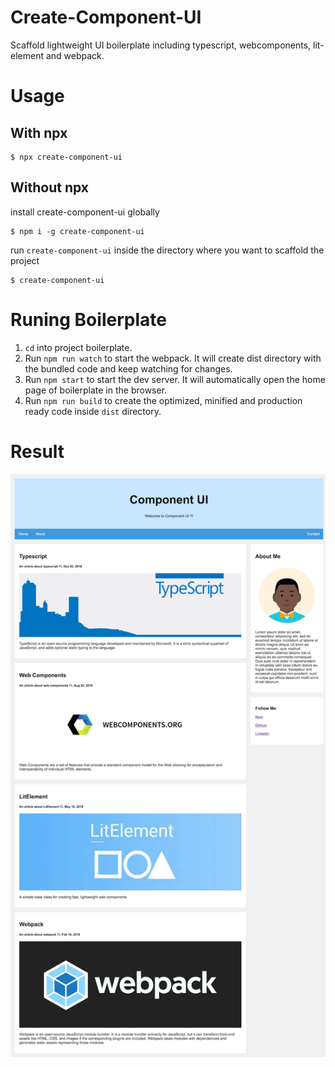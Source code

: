 # Create-Component-UI
Scaffold lightweight UI boilerplate including typescript, webcomponents, lit-element and webpack.

# Usage
## With npx
```
$ npx create-component-ui
```
## Without npx

install create-component-ui globally
```
$ npm i -g create-component-ui
```
run `create-component-ui` inside the directory where you want to scaffold the project

```
$ create-component-ui
```

# Runing Boilerplate

1. `cd` into project boilerplate.
2. Run `npm run watch` to start the webpack. It will create dist directory with the bundled code and keep watching for changes.
3. Run `npm start` to start the dev server. It will automatically open the home page of boilerplate in the browser.
4. Run `npm run build` to create the optimized, minified and production ready code inside `dist` directory.

# Result

![logo](https://github.com/RameezAijaz/create-component-ui/blob/master/documentation/screenshot.png?raw=true "logo")
